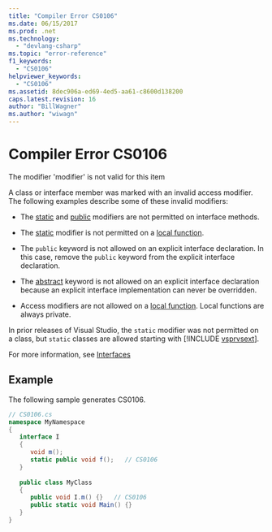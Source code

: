 ```yaml
---
title: "Compiler Error CS0106"
ms.date: 06/15/2017
ms.prod: .net
ms.technology: 
  - "devlang-csharp"
ms.topic: "error-reference"
f1_keywords: 
  - "CS0106"
helpviewer_keywords: 
  - "CS0106"
ms.assetid: 8dec906a-ed69-4ed5-aa61-c8600d138200
caps.latest.revision: 16
author: "BillWagner"
ms.author: "wiwagn"
---
```

# Compiler Error CS0106
The modifier 'modifier' is not valid for this item  
  
 A class or interface member was marked with an invalid access modifier. The following examples describe some of these invalid modifiers:  
  
-   The [static](../../../csharp/language-reference/keywords/static.md) and [public](../../../csharp/language-reference/keywords/public.md) modifiers are not permitted on interface methods.  

- The [static](../../../csharp/language-reference/keywords/static.md) modifier is not permitted on a [local function](../../programming-guide/classes-and-structs/local-functions.md).
   
-   The `public` keyword is not allowed on an explicit interface declaration. In this case, remove the `public` keyword from the explicit interface declaration.  
  
-   The [abstract](../../../csharp/language-reference/keywords/abstract.md) keyword is not allowed on an explicit interface declaration because an explicit interface implementation can never be overridden.  
  
- Access modifiers are not allowed on a [local function](../../programming-guide/classes-and-structs/local-functions.md). Local functions are always private.
  
 In prior releases of Visual Studio, the `static` modifier was not permitted on a class, but `static` classes are allowed starting with [!INCLUDE [vsprvsext](~/includes/vsprvsext-md.md)].  
  
 For more information, see [Interfaces](../../../csharp/programming-guide/interfaces/index.md)  
  
## Example  
 The following sample generates CS0106.  
  
```csharp  
// CS0106.cs  
namespace MyNamespace  
{  
   interface I  
   {  
      void m();  
      static public void f();   // CS0106  
   }  
  
   public class MyClass  
   {  
      public void I.m() {}   // CS0106  
      public static void Main() {}  
   }  
}  
```
